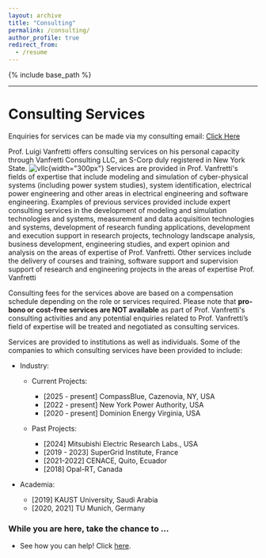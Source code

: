 ```yaml
---
layout: archive
title: "Consulting"
permalink: /consulting/
author_profile: true
redirect_from:
  - /resume
---
```

{% include base_path %}

---
# Consulting Services
Enquiries for services can be made via my consulting email: [Click Here](mailto:luigi@vanfretti.com?subject=Your%20Consulting%20Services&body=Body%20text)

Prof. Luigi Vanfretti offers consulting services on his personal capacity through Vanfretti Consulting LLC, an S-Corp duly registered in New York State. 
![vllc](https://alsetlab.github.io/images/vllc.svg "Logo"){width="300px"}
Services are provided in Prof. Vanfretti's fields of expertise that include modeling and simulation of cyber-physical systems (including power system studies), system identification, electrical power engineering and other areas in electrical engineering and software engineering. Examples of previous services provided include expert consulting services in the development of modeling and simulation technologies and systems, measurement and data acquisition technologies and systems, development of research funding applications, development and execution support in research projects, technology landscape analysis, business development, engineering studies, and expert opinion and analysis on the areas of expertise of Prof. Vanfretti. Other services include the delivery of courses and training, software support and supervision support of research and engineering projects in the areas of expertise Prof. Vanfretti

Consulting fees for the services above are based on a compensation schedule depending on the role or services required. Please note that **__pro-bono__  or cost-free services are NOT available** as part of Prof. Vanfretti's consulting activities and any potential enquiries related to Prof. Vanfretti’s field of expertise will be treated and negotiated as consulting services.

Services are provided to institutions as well as individuals. Some of the companies to which consulting services have been provided to include:

- Industry:
  - Current Projects:
    - [2025 - present] CompassBlue, Cazenovia, NY, USA
    - [2022 - present] New York Power Authority, USA
    - [2020 - present] Dominion Energy Virginia, USA
  
  - Past Projects:
    - [2024] Mitsubishi Electric Research Labs., USA
    - [2019 - 2023] SuperGrid Institute, France
    - [2021-2022] CENACE, Quito, Ecuador
    - [2018] Opal-RT, Canada
  
- Academia:
  - [2019] KAUST University, Saudi Arabia
  - [2020, 2021] TU Munich, Germany

### While you are here, take the chance to ...
  - See how you can help! Click [here](https://alsetlab.github.io/donate/).